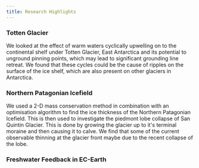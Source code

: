 ```yaml
---
title: Research Highlights
---
```


### Totten Glacier
We looked at the effect of warm waters cyclically upwelling on to the continental shelf under Totten Glacier, East Antarctica and its potential to unground pinning points, which may lead to significant grounding line retreat. We found that these cycles could be the cause of ripples on the surface of the ice shelf, which are also present on other glaciers in Antarctica. 

### Northern Patagonian Icefield
We used a 2-D mass conservation method in combination with an optimisation algorithm to find the ice thickness of the Northern Patagonian Icefield. This is then used to investigate the piedmont lobe collapse of San Quintin Glacier. This is done by growing the glacier up to it's terminal moraine and then causing it to calve. We find that some of the current observable thinning at the glacier front maybe due to the recent collapse of the lobe. 

### Freshwater Feedback in EC-Earth

